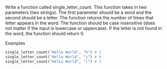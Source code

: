 Write a function called single_letter_count. This function takes in two parameters (two strings). The first parameter should be a word and the second should be a letter. The function returns the number of times that letter appears in the word. The function should be case insensitive (does not matter if the input is lowercase or uppercase). If the letter is not found in the word, the function should return 0.

Examples

```py
single_letter_count("Hello World", "h") # 1
single_letter_count("Hello World", "z") # 0
single_letter_count("HelLo World", "l") # 3
```
